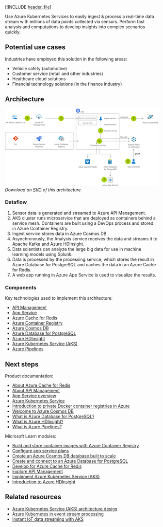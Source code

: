 [!INCLUDE [header_file](../../../includes/sol-idea-header.md)]

Use Azure Kubernetes Services to easily ingest & process a real-time data stream with millions of data points collected via sensors. Perform fast analysis and computations to develop insights into complex scenarios quickly.

## Potential use cases

Industries have employed this solution in the following areas:

- Vehicle safety (automotive)
- Customer service (retail and other industries)
- Healthcare cloud solutions
- Financial technology solutions (in the finance industry)

## Architecture

![Architecture Diagram](../media/data-streaming-scenario.png)
*Download an [SVG](../media/data-streaming-scenario.svg) of this architecture.*

### Dataflow

1. Sensor data is generated and streamed to Azure API Management.
1. AKS cluster runs microservice that are deployed as containers behind a service mesh. Containers are built using a DevOps process and stored in Azure Container Registry.
1. Ingest service stores data in Azure Cosmos DB.
1. Asynchronously, the Analysis service receives the data and streams it to Apache Kafka and Azure HDInsight.
1. Data scientists can analyze the large big data for use in machine learning models using Splunk.
1. Data is processed by the processing service, which stores the result in Azure Database for PostgreSQL and caches the data in an Azure Cache for Redis.
1. A web app running in Azure App Service is used to visualize the results.

### Components

Key technologies used to implement this architecture:

- [API Management](https://azure.microsoft.com/services/api-management)
- [App Service](https://azure.microsoft.com/services/app-service)
- [Azure Cache for Redis](https://azure.microsoft.com/services/cache)
- [Azure Container Registry](https://azure.microsoft.com/services/container-registry)
- [Azure Cosmos DB](https://azure.microsoft.com/services/cosmos-db)
- [Azure Database for PostgreSQL](https://azure.microsoft.com/services/postgresql)
- [Azure HDInsight](https://azure.microsoft.com/services/hdinsight)
- [Azure Kubernetes Service (AKS)](https://azure.microsoft.com/services/kubernetes-service)
- [Azure Pipelines](https://azure.microsoft.com/services/devops/pipelines)

## Next steps

Product documentation:

- [About Azure Cache for Redis](https://docs.microsoft.com/en-us/azure/azure-cache-for-redis/cache-overview)
- [About API Management](https://docs.microsoft.com/en-us/azure/api-management/api-management-key-concepts)
- [App Service overview](https://docs.microsoft.com/en-us/azure/app-service/overview)
- [Azure Kubernetes Service](/azure/aks/intro-kubernetes)
- [Introduction to private Docker container registries in Azure](/azure/container-registry/container-registry-intro)
- [Welcome to Azure Cosmos DB](/azure/cosmos-db/introduction)
- [What is Azure Database for PostgreSQL?](/azure/postgresql/overview)
- [What is Azure HDInsight?](/azure/hdinsight/hdinsight-overview)
- [What is Azure Pipelines?](/azure/devops/pipelines/get-started/what-is-azure-pipelines)

Microsoft Learn modules:

- [Build and store container images with Azure Container Registry](/learn/modules/build-and-store-container-images)
- [Configure app service plans](/learn/modules/configure-app-service-plans)
- [Create an Azure Cosmos DB database built to scale](/learn/modules/create-cosmos-db-for-scale)
- [Create and connect to an Azure Database for PostgreSQL](/learn/modules/create-connect-to-postgres)
- [Develop for Azure Cache for Redis](/learn/modules/develop-for-azure-cache-for-redis)
- [Explore API Management](/learn/modules/explore-api-management)
- [Implement Azure Kubernetes Service (AKS)](/learn/modules/implement-azure-kubernetes-service)
- [Introduction to Azure HDInsight](/learn/modules/intro-to-azure-hdinsight)

## Related resources

- [Azure Kubernetes Service (AKS) architecture design](../../reference-architectures/containers/aks-start-here.md)
- [Azure Kubernetes in event stream processing](serverless-event-processing-aks.yml)
- [Instant IoT data streaming with AKS](aks-iot-data-streaming.yml)
